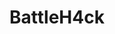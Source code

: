 ---
title: BattleH4ck
description: Articles liés à la plateforme BattleH4ck.
image:

# Badge style
style:
    background: "#2a9d8f"
    color: "#fff"
---